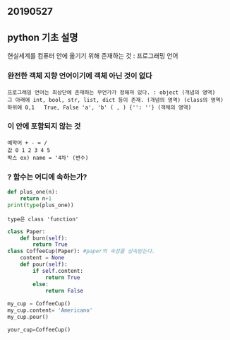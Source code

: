 ## 20190527

## python 기초 설명

현실세계를 컴퓨터 안에 옮기기 위해 존재하는 것 : 프로그래밍 언어

### 완전한 객체 지향 언어이기에 객체 아닌 것이 없다

```
프로그래밍 언어는 최상단에 존재하는 무언가가 정해져 있다. : object (개념의 영역)
그 아래에 int, bool, str, list, dict 등이 존재. (개념의 영역) (class의 영역)
하위에 0,1   True, False 'a', 'b' ( , ) {'': ''} (객체의 영역)
```

### 이 안에 포함되지 않는 것

```
예약어 + - = / 
값 0 1 2 3 4 5
박스 ex) name = '4차' (변수)
```

### ? 함수는 어디에 속하는가?

```python
def plus_one(n):
	return n+1
print(type(plus_one))
```

```
type은 class 'function'
```

```python
class Paper:
	def burn(self):
		return True
class CoffeeCup(Paper): #paper의 속성을 상속받는다.
	content = None
    def pour(self):
   		if self.content: 
            return True
    	else:
            return False
        
my_cup = CoffeeCup()
my_cup.content= 'Americano'
my_cup.pour()

your_cup=CoffeeCup()
```

